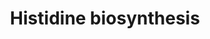 ---
annotations:
- id: PW:0001266
  parent: classic metabolic pathway
  type: Pathway Ontology
  value: histidine biosynthetic pathway
- id: PW:0000002
  parent: classic metabolic pathway
  type: Pathway Ontology
  value: classic metabolic pathway
authors:
- M.Braymer
- MaintBot
- Christine Chichester
- Egonw
- Mkutmon
- Jeffrey Goessens
- Khanspers
- Eweitz
citedin: ''
communities: []
description: Histidine is synthesized from phosphoribosyl pyrophosphate (PRPP), which
  is produced in the pentose phosphate pathway. The first step in the pathway is the
  condensation of PRPP and ATP by ATP-phosphoribosyl transferase (HIS1). HIS4 then
  hydrolyzes phosphoribosyl-ATP, which produces phosphoribosyl-AMP (PRAMP). Next,
  HIS4 catalyzes the formation of phosphoribosylformiminoAICAR-phosphate, which is
  converted to phosphoribulosylformimino-AICAR-P by the HIS6 gene product. HIS7 splits
  phosphoribulosylformimino-AICAR-P to form d-erythro-imidazole-glycerol-phosphate.
  HIS3 forms imidazole acetol-phosphate releasing water. HIS5 then makes l-histidinol-phosphate,
  which is hydrolyzed by HIS2 making histidinol. HIS4 catalyzes the oxidation of l-histidinol
  to form l-histidinal. In the last step, l-histidinal is converted to l-histidine.  Description
  adapted from [Wikipedia](https://en.wikipedia.org/wiki/Histidine).
last-edited: 2025-06-24
ndex: null
organisms:
- Saccharomyces cerevisiae
redirect_from:
- /index.php/Pathway:WP514
- /instance/WP514
- /instance/WP514_r139605
revision: r139605
schema-jsonld:
- '@context': https://schema.org/
  '@id': https://wikipathways.github.io/pathways/WP514.html
  '@type': Dataset
  creator:
    '@type': Organization
    name: WikiPathways
  description: Histidine is synthesized from phosphoribosyl pyrophosphate (PRPP),
    which is produced in the pentose phosphate pathway. The first step in the pathway
    is the condensation of PRPP and ATP by ATP-phosphoribosyl transferase (HIS1).
    HIS4 then hydrolyzes phosphoribosyl-ATP, which produces phosphoribosyl-AMP (PRAMP).
    Next, HIS4 catalyzes the formation of phosphoribosylformiminoAICAR-phosphate,
    which is converted to phosphoribulosylformimino-AICAR-P by the HIS6 gene product.
    HIS7 splits phosphoribulosylformimino-AICAR-P to form d-erythro-imidazole-glycerol-phosphate.
    HIS3 forms imidazole acetol-phosphate releasing water. HIS5 then makes l-histidinol-phosphate,
    which is hydrolyzed by HIS2 making histidinol. HIS4 catalyzes the oxidation of
    l-histidinol to form l-histidinal. In the last step, l-histidinal is converted
    to l-histidine.  Description adapted from [Wikipedia](https://en.wikipedia.org/wiki/Histidine).
  keywords:
  - 2-oxoglutarate
  - AICAR
  - ATP
  - D-erythro-imidazole-glycerol-phosphate
  - H+
  - HIS1
  - HIS2
  - HIS3
  - HIS4
  - HIS5
  - HIS6
  - HIS7
  - Histidinal
  - Histidinol
  - H₂O
  - L-glutamate
  - L-glutamine
  - L-histidine
  - L-histidinol phosphate
  - NAD
  - NADH
  - PRPP
  - Phosphoribosyl-AMP
  - Phosphoribosyl-ATP
  - Phosphoribosylformimino-AICAR-Phosphate
  - Phosphoribulosylformimino-AICAR-P
  - imidazole acetol-phosphate
  - phosphate
  - pyrophosphate
  license: CC0
  name: Histidine biosynthesis
seo: CreativeWork
title: Histidine biosynthesis
wpid: WP514
---